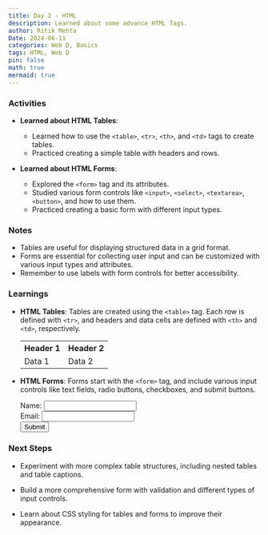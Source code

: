 ```yaml
---
title: Day 2 - HTML 
description: Learned about some advance HTML Tags.
author: Ritik Mehta
Date: 2024-06-11
categories: Web D, Basics
tags: HTML, Web D
pin: false
math: true
mermaid: true
---
```


### Activities
- **Learned about HTML Tables**: 
  - Learned how to use the `<table>`, `<tr>`, `<th>`, and `<td>` tags to create tables.
  - Practiced creating a simple table with headers and rows.

- **Learned about HTML Forms**: 
  - Explored the `<form>` tag and its attributes.
  - Studied various form controls like `<input>`, `<select>`, `<textarea>`, `<button>`, and how to use them.
  - Practiced creating a basic form with different input types.

### Notes
- Tables are useful for displaying structured data in a grid format.
- Forms are essential for collecting user input and can be customized with various input types and attributes.
- Remember to use labels with form controls for better accessibility.

### Learnings
- **HTML Tables**: Tables are created using the `<table>` tag. Each row is defined with `<tr>`, and headers and data cells are defined with `<th>` and `<td>`, respectively.

  <table>
    <tr>
      <th>Header 1</th>
      <th>Header 2</th>
    </tr>
    <tr>
      <td>Data 1</td>
      <td>Data 2</td>
    </tr>
  </table>

- **HTML Forms**:  Forms start with the `<form>` tag, and include various input controls like text fields, radio buttons, checkboxes, and submit buttons.

  <form action="/submit-form" method="post">
  <label for="name">Name:</label>
  <input type="text" id="name" name="name"><br>
  <label for="email">Email:</label>
  <input type="email" id="email" name="email"><br>
  <input type="submit" value="Submit">
  </form>

### Next Steps

- Experiment with more complex table structures, including nested tables and table captions.

- Build a more comprehensive form with validation and different types of input controls.

- Learn about CSS styling for tables and forms to improve their appearance.